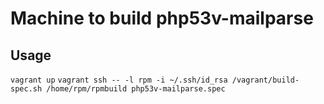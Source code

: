 Machine to build php53v-mailparse
========


Usage
-------
`vagrant up`
`vagrant ssh -- -l rpm -i ~/.ssh/id_rsa /vagrant/build-spec.sh /home/rpm/rpmbuild php53v-mailparse.spec`
